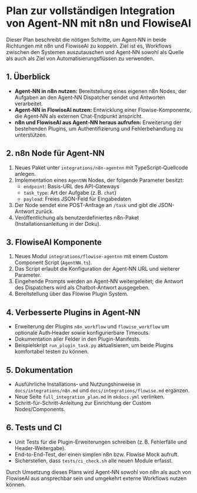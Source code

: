 # Plan zur vollständigen Integration von Agent-NN mit n8n und FlowiseAI

Dieser Plan beschreibt die nötigen Schritte, um Agent‑NN in beide Richtungen mit n8n und FlowiseAI zu koppeln. Ziel ist es, Workflows zwischen den Systemen auszutauschen und Agent‑NN sowohl als Quelle als auch als Ziel von Automatisierungsflüssen zu verwenden.

## 1. Überblick

- **Agent‑NN in n8n nutzen:** Bereitstellung eines eigenen n8n Nodes, der Aufgaben an den Agent‑NN Dispatcher sendet und Antworten verarbeitet.
- **Agent‑NN in FlowiseAI nutzen:** Entwicklung einer Flowise-Komponente, die Agent‑NN als externen Chat-Endpunkt anspricht.
- **n8n und FlowiseAI aus Agent‑NN heraus aufrufen:** Erweiterung der bestehenden Plugins, um Authentifizierung und Fehlerbehandlung zu unterstützen.

## 2. n8n Node für Agent‑NN

1. Neues Paket unter `integrations/n8n-agentnn` mit TypeScript-Quellcode anlegen.
2. Implementation eines `AgentNN` Nodes, der folgende Parameter besitzt:
   - `endpoint`: Basis-URL des API-Gateways
   - `task_type`: Art der Aufgabe (z. B. `chat`)
   - `payload`: Freies JSON-Feld für Eingabedaten
3. Der Node sendet eine POST-Anfrage an `/task` und gibt die JSON-Antwort zurück.
4. Veröffentlichung als benutzerdefiniertes n8n-Paket (Installationsanleitung in der Doku).

## 3. FlowiseAI Komponente

1. Neues Modul `integrations/flowise-agentnn` mit einem Custom Component Script (`AgentNN.ts`).
2. Das Script erlaubt die Konfiguration der Agent‑NN URL und weiterer Parameter.
3. Eingehende Prompts werden an Agent‑NN weitergeleitet; die Antwort des Dispatchers wird als Chatbot-Antwort ausgegeben.
4. Bereitstellung über das Flowise Plugin System.

## 4. Verbesserte Plugins in Agent‑NN

- Erweiterung der Plugins `n8n_workflow` und `flowise_workflow` um optionale Auth‑Header sowie konfigurierbare Timeouts.
- Dokumentation aller Felder in den Plugin-Manifests.
- Beispielskript `run_plugin_task.py` aktualisieren, um beide Plugins komfortabel testen zu können.

## 5. Dokumentation

- Ausführliche Installations‑ und Nutzungshinweise in `docs/integrations/n8n.md` und `docs/integrations/flowise.md` ergänzen.
- Neue Seite `full_integration_plan.md` in `mkdocs.yml` verlinken.
- Schritt-für-Schritt-Anleitung zur Einrichtung der Custom Nodes/Components.

## 6. Tests und CI

- Unit Tests für die Plugin-Erweiterungen schreiben (z. B. Fehlerfälle und Header-Weitergabe).
- End-to-End-Test, der einen simplen n8n bzw. Flowise Mock aufruft.
- Sicherstellen, dass `tests/ci_check.sh` alle neuen Module erfasst.

Durch Umsetzung dieses Plans wird Agent‑NN sowohl von n8n als auch von FlowiseAI aus ansprechbar sein und umgekehrt externe Workflows nutzen können.
